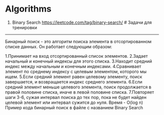 # Algorithms


1. Binary Search
https://leetcode.com/tag/binary-search/ # Задачи для тренировки
---
Бинарный поиск - это алгоритм поиска элемента в отсортированном списке данных. Он работает следующим образом:

1.Принимает на вход отсортированный список элементов.
2.Задает начальный и конечный индексы для этого списка.
3.Находит средний индекс между начальным и конечным индексами.
4.Сравнивает элемент по среднему индексу с целевым элементом, которого мы ищем.
5.Если средний элемент равен целевому элементу, поиск завершается, и возвращается индекс среднего элемента.
6.Если средний элемент меньше целевого элемента, поиск продолжается в правой половине списка, иначе в левой половине списка.
7.Повторяет шаги 3-6, сужая интервал поиска до тех пор, пока не будет найден целевой элемент или интервал сужится до нуля.
            Время - O(log n)
Пример кода бинарный поиск в файле с названием Binary Search
